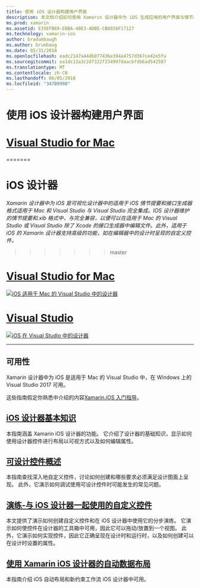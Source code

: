 ```yaml
---
title: 使用 iOS 设计器构建用户界面
description: 本文档介绍如何使用 Xamarin 设计器中为 iOS 生成应用的用户界面与情节提要和.xib 文件。 它链接到文档的讨论工具的可用性、 其基本功能，可设计控件，并提供其用法的演练。
ms.prod: xamarin
ms.assetid: E35EFB69-EBBA-40E3-ADBE-CB8016F17127
ms.technology: xamarin-ios
author: bradumbaugh
ms.author: brumbaug
ms.date: 05/31/2018
ms.openlocfilehash: eadc2147a44d6077436e394a4757d367ce42e5fa
ms.sourcegitcommit: ea1dc12a3c2d7322f234997daacbfdb6ad542507
ms.translationtype: MT
ms.contentlocale: zh-CN
ms.lasthandoff: 06/05/2018
ms.locfileid: "34789998"
---
```

# <a name="building-user-interfaces-with-the-ios-designer"></a>使用 iOS 设计器构建用户界面

# <a name="visual-studio-for-mactabvsmac"></a>[Visual Studio for Mac](#tab/vsmac)

=======
# <a name="ios-designer"></a>iOS 设计器

_Xamarin 设计器中为 iOS 是可视化设计器中的适用于 iOS 情节提要和接口生成器格式适用于 Mac 和 Visual Studio 与 Visual Studio 完全集成。IOS 设计器维护的情节提要和.xib 格式中，与完全兼容，以便可以在适用于 Mac 的 Visual Studio 或 Visual Studio 除了 Xcode 的接口生成器中编辑文件。此外，适用于 iOS 的 Xamarin 设计器支持高级的功能，如在编辑器中的设计时呈现的自定义控件。_
>>>>>>> master

# <a name="visual-studio-for-mactabmacos"></a>[Visual Studio for Mac](#tab/macos)

[![iOS 适用于 Mac 的 Visual Studio 中的设计器](images/designer-vsmac-sml.png "iOS 设计器")](images/designer-vsmac.png#lightbox)

# <a name="visual-studiotabwindows"></a>[Visual Studio](#tab/windows)

[![iOS 在 Visual Studio 中的设计器](images/designer-vs.png "iOS 设计器")](images/designer-vs.png#lightbox)

-----

## <a name="availability"></a>可用性

Xamarin 设计器中为 iOS 是适用于 Mac 的 Visual Studio 中，在 Windows 上的 Visual Studio 2017 可用。

这些指南假定你熟悉中介绍的内容[Xamarin.iOS 入门指导](~/ios/get-started/index.md)。

## <a name="ios-designer-basicsintroductionmd"></a>[iOS 设计器基本知识](introduction.md)

本指南涵盖 Xamarin iOS 设计器的功能。 它介绍了设计器的基础知识，显示如何使用设计器控件进行布局以可视方式以及如何编辑属性。

## <a name="designable-controls-overviewios-designable-controls-overviewmd"></a>[可设计控件概述](ios-designable-controls-overview.md)

本指南查找深入地自定义控件，讨论如何创建和哪些要求必须满足设计图面上呈现。 此外，它演示如何调试使用可设计控件时可能发生的常见问题。

## <a name="walkthrough---using-custom-controls-with-ios-designerios-designable-controls-walkthroughmd"></a>[演练-与 iOS 设计器一起使用的自定义控件](ios-designable-controls-walkthrough.md)

本文提供了演示如何创建自定义控件和在 iOS 设计器中使用它的分步演练。 它演示如何使控件在设计器的工具箱中可用，因此它可以拖动/放置到一个视图。 此外，它演示如何实现控件，因此它正确呈现在设计时和运行时，以及如何创建可以在设计时设置的属性。

## <a name="auto-layout-with-the-xamarin-ios-designerdesigner-auto-layoutmd"></a>[使用 Xamarin iOS 设计器的自动数据布局](designer-auto-layout.md)

本指南介绍 iOS 自动布局和新约束工作流 iOS 设计器中可用。
